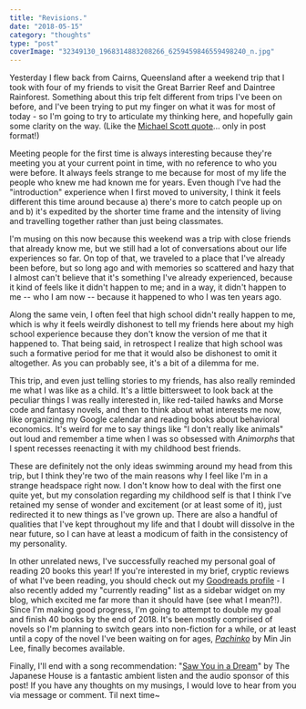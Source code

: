 ```yaml
---
title: "Revisions."
date: "2018-05-15"
category: "thoughts"
type: "post"
coverImage: "32349130_1968314883208266_6259459846559498240_n.jpg"
---
```


Yesterday I flew back from Cairns, Queensland after a weekend trip that I took with four of my friends to visit the Great Barrier Reef and Daintree Rainforest. Something about this trip felt different from trips I've been on before, and I've been trying to put my finger on what it was for most of today - so I'm going to try to articulate my thinking here, and hopefully gain some clarity on the way. (Like the [Michael Scott quote](https://i.pinimg.com/originals/32/ed/68/32ed680ef2b41586cddab603e09ba616.jpg)... only in post format!)

Meeting people for the first time is always interesting because they're meeting you at your current point in time, with no reference to who you were before. It always feels strange to me because for most of my life the people who knew me had known me for years. Even though I've had the "introduction" experience when I first moved to university, I think it feels different this time around because a) there's more to catch people up on and b) it's expedited by the shorter time frame and the intensity of living and travelling together rather than just being classmates.

I'm musing on this now because this weekend was a trip with close friends that already know me, but we still had a lot of conversations about our life experiences so far. On top of that, we traveled to a place that I've already been before, but so long ago and with memories so scattered and hazy that I almost can't believe that it's something I've already experienced, because it kind of feels like it didn't happen to me; and in a way, it didn't happen to me -- who I am now -- because it happened to who I was ten years ago.

Along the same vein, I often feel that high school didn't really happen to me, which is why it feels weirdly dishonest to tell my friends here about my high school experience because they don't know the version of me that it happened to. That being said, in retrospect I realize that high school was such a formative period for me that it would also be dishonest to omit it altogether. As you can probably see, it's a bit of a dilemma for me.

This trip, and even just telling stories to my friends, has also really reminded me what I was like as a child. It's a little bittersweet to look back at the peculiar things I was really interested in, like red-tailed hawks and Morse code and fantasy novels, and then to think about what interests me now, like organizing my Google calendar and reading books about behavioral economics. It's weird for me to say things like "I don't really like animals" out loud and remember a time when I was so obsessed with *Animorphs* that I spent recesses reenacting it with my childhood best friends.

These are definitely not the only ideas swimming around my head from this trip, but I think they're two of the main reasons why I feel like I'm in a strange headspace right now. I don't know how to deal with the first one quite yet, but my consolation regarding my childhood self is that I think I've retained my sense of wonder and excitement (or at least some of it), just redirected it to new things as I've grown up. There are also a handful of qualities that I've kept throughout my life and that I doubt will dissolve in the near future, so I can have at least a modicum of faith in the consistency of my personality.

In other unrelated news, I've successfully reached my personal goal of reading 20 books this year! If you're interested in my brief, cryptic reviews of what I've been reading, you should check out my [Goodreads profile](https://www.goodreads.com/user/show/20764973-julia) - I also recently added my "currently reading" list as a sidebar widget on my blog, which excited me far more than it should have (see what I mean?!). Since I'm making good progress, I'm going to attempt to double my goal and finish 40 books by the end of 2018. It's been mostly comprised of novels so I'm planning to switch gears into non-fiction for a while, or at least until a copy of the novel I've been waiting on for ages, *[Pachinko](https://www.goodreads.com/book/show/29983711-pachinko)* by Min Jin Lee, finally becomes available.

Finally, I'll end with a song recommendation: "[Saw You in a Dream](https://www.youtube.com/watch?v=LxZDxF0MyV0)" by The Japanese House is a fantastic ambient listen and the audio sponsor of this post! If you have any thoughts on my musings, I would love to hear from you via message or comment. Til next time~
